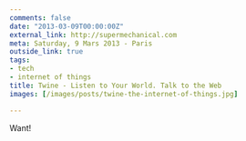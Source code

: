 ```yaml
---
comments: false
date: "2013-03-09T00:00:00Z"
external_link: http://supermechanical.com
meta: Saturday, 9 Mars 2013 - Paris
outside_link: true
tags:
- tech
- internet of things
title: Twine - Listen to Your World. Talk to the Web
images: [/images/posts/twine-the-internet-of-things.jpg]

---
```


Want!
